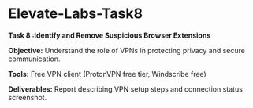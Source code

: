 # Elevate-Labs-Task8

**Task 8 :Identify and Remove Suspicious Browser Extensions**

**Objective:** Understand the role of VPNs in protecting privacy and secure communication.

**Tools:** Free VPN client (ProtonVPN free tier, Windscribe free)

**Deliverables:** Report describing VPN setup steps and connection status screenshot.


